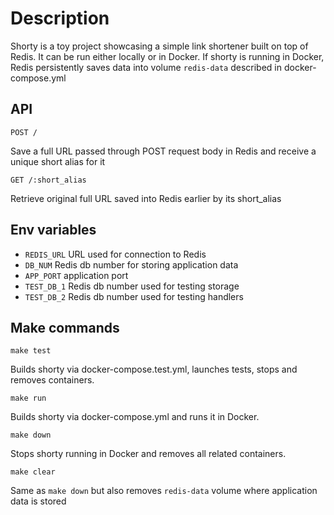 # Description

Shorty is a toy project showcasing a simple link shortener built on top of Redis. It can be run either locally or in
Docker. If shorty is running in Docker, Redis persistently saves data into volume `redis-data` described in
docker-compose.yml

## API

```
POST /
```

Save a full URL passed through POST request body in Redis and receive a unique short alias for it

```
GET /:short_alias
```

Retrieve original full URL saved into Redis earlier by its short_alias

## Env variables

- `REDIS_URL` URL used for connection to Redis
- `DB_NUM` Redis db number for storing application data
- `APP_PORT` application port
- `TEST_DB_1` Redis db number used for testing storage
- `TEST_DB_2` Redis db number used for testing handlers

## Make commands

```shell
make test
```

Builds shorty via docker-compose.test.yml, launches tests, stops and removes containers.

```shell
make run
```

Builds shorty via docker-compose.yml and runs it in Docker.

```shell
make down
```

Stops shorty running in Docker and removes all related containers.

```shell
make clear
```

Same as `make down` but also removes `redis-data` volume where application data is stored

